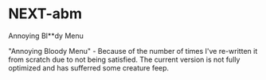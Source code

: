 # NEXT-abm
Annoying Bl**dy Menu

"Annoying Bloody Menu" - Because of the number of times I've re-written it from scratch due to not being satisfied. The current version is not fully optimized and has sufferred some creature feep.
